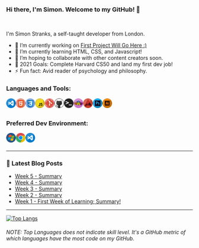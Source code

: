 ### Hi there, I'm Simon. Welcome to my GitHub! 👋

<br>

I'm Simon Stranks, a self-taught developer from London.

- 🔭 I’m currently working on [First Project Will Go Here :)]()
- 🌱 I’m currently learning HTML, CSS, and Javascript!
- 👯 I’m hoping to collaborate with other content creators soon.
- 🥅 2021 Goals: Complete Harvard CS50 and land my first dev job!
- ⚡ Fun fact: Avid reader of psychology and philosophy.

### Languages and Tools:

<img align="left" alt="Visual Studio Code" width="26px" title ="VSCode" src="https://github.com/SStranks/MyFirstRepository/blob/master/Icons/VSCode2.png" />
<img align="left" alt="HTML5" width="26px" title ="HTML5" src="https://github.com/SStranks/MyFirstRepository/blob/master/Icons/HTML.png" />
<img align="left" alt="CSS3" width="26px" title ="CSS3" src="https://github.com/SStranks/MyFirstRepository/blob/master/Icons/CSS.png" />
<img align="left" alt="CSS3" width="26px" title ="JavaScript" src="https://github.com/SStranks/MyFirstRepository/blob/master/Icons/JS.png" />
<img align="left" alt="Git" width="26px" title ="GIT" src="https://github.com/SStranks/MyFirstRepository/blob/master/Icons/GIT.png" />
<img align="left" alt="GitHub" width="26px" title ="GitHub" src="https://github.com/SStranks/MyFirstRepository/blob/master/Icons/GitHub.png" />
<img align="left" alt="Terminal" width="26px" title ="Terminal" src="https://github.com/SStranks/MyFirstRepository/blob/master/Icons/Terminal.png" />
<img align="left" alt="Terminal" width="26px" title ="VBA" src="https://github.com/SStranks/MyFirstRepository/blob/master/Icons/VBA.png" />
<img align="left" alt="Terminal" width="26px" title ="AutoCAD" src="https://github.com/SStranks/MyFirstRepository/blob/master/Icons/CAD.png" />
<img align="left" alt="Terminal" width="26px" title ="Adobe Photoshop" src="https://github.com/SStranks/MyFirstRepository/blob/master/Icons/Ps.png" />
<img align="left" alt="Terminal" width="26px" title ="Adobe Illustrator" src="https://github.com/SStranks/MyFirstRepository/blob/master/Icons/Ai.png" />

<br>
<br>

### Preferred Dev Environment:

<img align="left" alt="CSS3" width="26px" title ="Microsoft Windows" src="https://github.com/SStranks/MyFirstRepository/blob/master/Icons/OS_Windows.png" />
<img align="left" alt="CSS3" width="26px" title ="Chrome" src="https://github.com/SStranks/MyFirstRepository/blob/master/Icons/Chrome.png" />
<img align="left" alt="Visual Studio Code" title ="VSCode" width="26px" src="https://github.com/SStranks/MyFirstRepository/blob/master/Icons/VSCode2.png" />

<br>
<br>

---

### 📕 Latest Blog Posts

<!-- BLOG-POST-LIST:START -->
- [Week 5 - Summary](https://dev.to/sstranks/week-5-summary-1m49)
- [Week 4 - Summary](https://dev.to/sstranks/week-4-summary-4ja4)
- [Week 3 - Summary](https://dev.to/sstranks/week-3-summary-41ek)
- [Week 2 - Summary](https://dev.to/sstranks/week-2-summary-3kdd)
- [Week 1 - First Week of Learning; Summary!](https://dev.to/sstranks/week-1-first-week-of-learning-summary-2eo4)
<!-- BLOG-POST-LIST:END -->

---

[![Top Langs](https://github-readme-stats.vercel.app/api/top-langs/?username=SStranks&layout=compact)](https://github.com/SStranks/github-readme-stats)

###### NOTE: Top Languages does not indicate skill level. It's a GitHub metric of which languages have the most code on my GitHub.
